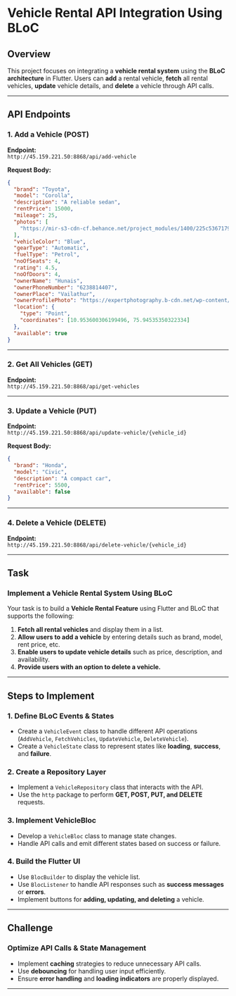 # Vehicle Rental API Integration Using BLoC

## Overview
This project focuses on integrating a **vehicle rental system** using the **BLoC architecture** in Flutter. Users can **add** a rental vehicle, **fetch** all rental vehicles, **update** vehicle details, and **delete** a vehicle through API calls.

---

## API Endpoints

### 1. Add a Vehicle (POST)
**Endpoint:**  
`http://45.159.221.50:8868/api/add-vehicle`

**Request Body:**
```json
{
  "brand": "Toyota",
  "model": "Corolla",
  "description": "A reliable sedan",
  "rentPrice": 15000,
  "mileage": 25,
  "photos": [
    "https://mir-s3-cdn-cf.behance.net/project_modules/1400/225c5367179339.5b30effb80541.jpg"
  ],
  "vehicleColor": "Blue",
  "gearType": "Automatic",
  "fuelType": "Petrol",
  "noOfSeats": 4,
  "rating": 4.5,
  "noOfDoors": 4,
  "ownerName": "Hunais",
  "ownerPhoneNumber": "6238814407",
  "ownerPlace": "Vailathur",
  "ownerProfilePhoto": "https://expertphotography.b-cdn.net/wp-content/uploads/2020/08/profile-photos-4.jpg",
  "location": { 
    "type": "Point", 
    "coordinates": [10.953600306199496, 75.94535350322334] 
  },
  "available": true
}
```

---

### 2. Get All Vehicles (GET)
**Endpoint:**  
`http://45.159.221.50:8868/api/get-vehicles`

---

### 3. Update a Vehicle (PUT)
**Endpoint:**  
`http://45.159.221.50:8868/api/update-vehicle/{vehicle_id}`

**Request Body:**
```json
{
  "brand": "Honda",
  "model": "Civic",
  "description": "A compact car",
  "rentPrice": 5500,
  "available": false
}
```

---

### 4. Delete a Vehicle (DELETE)
**Endpoint:**  
`http://45.159.221.50:8868/api/delete-vehicle/{vehicle_id}`

---

## Task
### Implement a Vehicle Rental System Using BLoC

Your task is to build a **Vehicle Rental Feature** using Flutter and BLoC that supports the following:
1. **Fetch all rental vehicles** and display them in a list.
2. **Allow users to add a vehicle** by entering details such as brand, model, rent price, etc.
3. **Enable users to update vehicle details** such as price, description, and availability.
4. **Provide users with an option to delete a vehicle.**

---

## Steps to Implement

### 1. Define BLoC Events & States
- Create a `VehicleEvent` class to handle different API operations (`AddVehicle`, `FetchVehicles`, `UpdateVehicle`, `DeleteVehicle`).
- Create a `VehicleState` class to represent states like **loading**, **success**, and **failure**.

### 2. Create a Repository Layer
- Implement a `VehicleRepository` class that interacts with the API.
- Use the `http` package to perform **GET, POST, PUT, and DELETE** requests.

### 3. Implement VehicleBloc
- Develop a `VehicleBloc` class to manage state changes.
- Handle API calls and emit different states based on success or failure.

### 4. Build the Flutter UI
- Use `BlocBuilder` to display the vehicle list.
- Use `BlocListener` to handle API responses such as **success messages** or **errors**.
- Implement buttons for **adding, updating, and deleting** a vehicle.

---

## Challenge
### Optimize API Calls & State Management
- Implement **caching** strategies to reduce unnecessary API calls.
- Use **debouncing** for handling user input efficiently.
- Ensure **error handling** and **loading indicators** are properly displayed.

---
